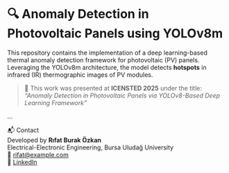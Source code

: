 # 🔍 Anomaly Detection in Photovoltaic Panels using YOLOv8m

This repository contains the implementation of a deep learning-based thermal anomaly detection framework for photovoltaic (PV) panels. Leveraging the YOLOv8m architecture, the model detects **hotspots** in infrared (IR) thermographic images of PV modules.

> 📢 This work was presented at **ICENSTED 2025** under the title:  
> *“Anomaly Detection in Photovoltaic Panels via YOLOv8-Based Deep Learning Framework”*

...

📬 Contact  
Developed by **Rıfat Burak Özkan**  
Electrical-Electronic Engineering, Bursa Uludağ University  
📧 rifat@example.com  
🔗 [LinkedIn](https://www.linkedin.com/in/seninprofilin)
